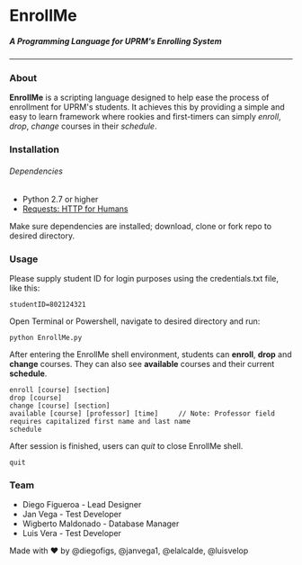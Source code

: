 # EnrollMe
##### A Programming Language for UPRM's Enrolling System

---

### About
**EnrollMe** is a scripting language designed to help ease the process of
enrollment for UPRM's students. It achieves this by providing a simple and
easy to learn framework where rookies and first-timers can simply *enroll*,
*drop*, *change* courses in their *schedule*.

### Installation
###### Dependencies
* Python 2.7 or higher
* [Requests: HTTP for Humans](http://docs.python-requests.org/en/master/user/install/)

Make sure dependencies are installed; download, clone or fork repo to desired directory.

### Usage
Please supply student ID for login purposes using the credentials.txt file, like this:
```
studentID=802124321
```

Open Terminal or Powershell, navigate to desired directory and run:
```
python EnrollMe.py
```

After entering the EnrollMe shell environment, students can **enroll**, **drop** and **change** courses. They can also see **available** courses and their current **schedule**.
```
enroll [course] [section]
drop [course]
change [course] [section]
available [course] [professor] [time]     // Note: Professor field requires capitalized first name and last name
schedule
```

After session is finished, users can *quit* to close EnrollMe shell.
```
quit
```

### Team
* Diego Figueroa - Lead Designer
* Jan Vega - Test Developer
* Wigberto Maldonado - Database Manager
* Luis Vera - Test Developer

Made with :heart: by @diegofigs, @janvega1, @elalcalde, @luisvelop
